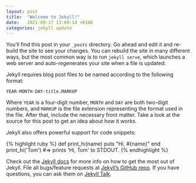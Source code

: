 ```yaml
---
layout: post
title:  "Welcome to Jekyll!"
date:   2021-09-17 13:09:14 +0100
categories: jekyll update
---
```

You’ll find this post in your `_posts` directory. Go ahead and edit it and re-build the site
to see your changes. You can rebuild the site in many different ways, but the most common way
is to run `jekyll serve`, which launches a web server and auto-regenerates your site when a
file is updated.

Jekyll requires blog post files to be named according to the following format:

`YEAR-MONTH-DAY-title.MARKUP`

Where `YEAR` is a four-digit number, `MONTH` and `DAY` are both two-digit numbers, and `MARKUP`
is the file extension representing the format used in the file. After that, include the
necessary front matter. Take a look at the source for this post to get an idea about how it works.

Jekyll also offers powerful support for code snippets:

{% highlight ruby %}
def print_hi(name)
  puts "Hi, #{name}"
end
print_hi('Tom')
#=> prints 'Hi, Tom' to STDOUT.
{% endhighlight %}

Check out the [Jekyll docs][jekyll-docs] for more info on how to get the most out of Jekyll. File
all bugs/feature requests at [Jekyll’s GitHub repo][jekyll-gh]. If you have questions, you can
ask them on [Jekyll Talk][jekyll-talk].

[jekyll-docs]: https://jekyllrb.com/docs/home
[jekyll-gh]:   https://github.com/jekyll/jekyll
[jekyll-talk]: https://talk.jekyllrb.com/
